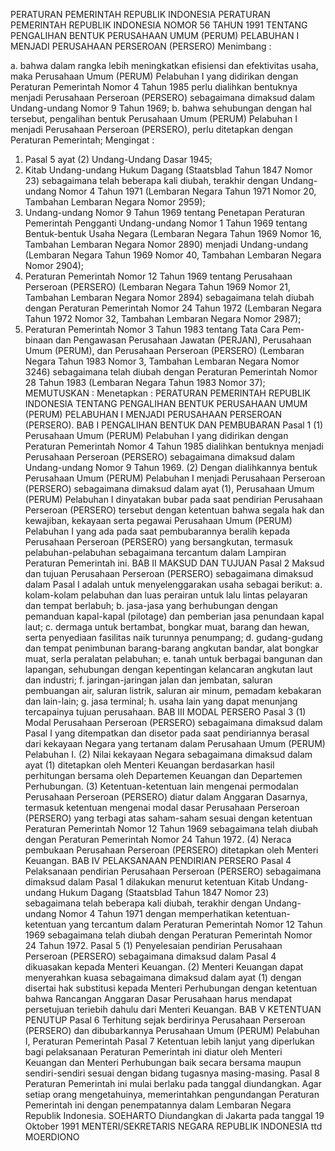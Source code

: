  PERATURAN PEMERINTAH REPUBLIK INDONESIA PERATURAN PEMERINTAH REPUBLIK INDONESIA NOMOR 56 TAHUN 1991 TENTANG PENGALIHAN BENTUK PERUSAHAAN UMUM (PERUM) PELABUHAN I MENJADI PERUSAHAAN PERSEROAN (PERSERO)
Menimbang :

a. bahwa dalam rangka lebih meningkatkan efisiensi dan efektivitas usaha, maka Perusahaan Umum (PERUM) Pelabuhan I yang didirikan dengan Peraturan Pemerintah Nomor 4 Tahun 1985 perlu dialihkan bentuknya menjadi Perusahaan Perseroan (PERSERO) sebagaimana dimaksud dalam Undang-undang Nomor 9 Tahun 1969;
b. bahwa sehubungan dengan hal tersebut, pengalihan bentuk Perusahaan Umum (PERUM) Pelabuhan I menjadi Perusahaan Perseroan (PERSERO), perlu ditetapkan dengan Peraturan Pemerintah;
Mengingat :

1. Pasal 5 ayat (2) Undang-Undang Dasar 1945;
2. Kitab Undang-undang Hukum Dagang (Staatsblad Tahun 1847 Nomor 23) sebagaimana telah beberapa kali diubah, terakhir dengan Undang-undang Nomor 4 Tahun 1971 (Lembaran Negara Tahun 1971 Nomor 20, Tambahan Lembaran Negara Nomor 2959);
3. Undang-undang Nomor 9 Tahun 1969 tentang Penetapan Peraturan Pemerintah Pengganti Undang-undang Nomor 1 Tahun 1969 tentang Bentuk-bentuk Usaha Negara (Lembaran Negara Tahun 1969 Nomor 16, Tambahan Lembaran Negara Nomor 2890) menjadi Undang-undang (Lembaran Negara Tahun 1969 Nomor 40, Tambahan Lembaran Negara Nomor 2904);
4. Peraturan Pemerintah Nomor 12 Tahun 1969 tentang Perusahaan Perseroan (PERSERO) (Lembaran Negara Tahun 1969 Nomor 21, Tambahan Lembaran Negara Nomor 2894) sebagaimana telah diubah dengan Peraturan Pemerintah Nomor 24 Tahun 1972 (Lembaran Negara Tahun 1972 Nomor 32, Tambahan Lembaran Negara Nomor 2987);
5. Peraturan Pemerintah Nomor 3 Tahun 1983 tentang Tata Cara Pem-binaan dan Pengawasan Perusahaan Jawatan (PERJAN), Perusahaan Umum (PERUM), dan Perusahaan Perseroan (PERSERO) (Lembaran Negara Tahun 1983 Nomor 3, Tambahan Lembaran Negara Nomor 3246) sebagaimana telah diubah dengan Peraturan Pemerintah Nomor 28 Tahun 1983 (Lembaran Negara Tahun 1983 Nomor 37);
MEMUTUSKAN :
 Menetapkan : PERATURAN PEMERINTAH REPUBLIK INDONESIA TENTANG PENGALIHAN BENTUK PERUSAHAAN UMUM (PERUM) PELABUHAN I MENJADI PERUSAHAAN PERSEROAN (PERSERO).
BAB I PENGALIHAN BENTUK DAN PEMBUBARAN
Pasal 1
(1) Perusahaan Umum (PERUM) Pelabuhan I yang didirikan dengan Peraturan Pemerintah Nomor 4 Tahun 1985 dialihkan bentuknya menjadi Perusahaan Perseroan (PERSERO) sebagaimana dimaksud dalam Undang-undang Nomor 9 Tahun 1969.
(2) Dengan dialihkannya bentuk Perusahaan Umum (PERUM) Pelabuhan I menjadi Perusahaan Perseroan (PERSERO) sebagaimana dimaksud dalam ayat (1), Perusahaan Umum (PERUM) Pelabuhan I dinyatakan bubar pada saat pendirian Perusahaan Perseroan (PERSERO) tersebut dengan ketentuan bahwa segala hak dan kewajiban, kekayaan serta pegawai Perusahaan Umum (PERUM) Pelabuhan I yang ada pada saat pembubarannya beralih kepada Perusahaan Perseroan (PERSERO) yang bersangkutan, termasuk pelabuhan-pelabuhan sebagaimana tercantum dalam Lampiran Peraturan Pemerintah ini.
BAB II MAKSUD DAN TUJUAN
Pasal 2
Maksud dan tujuan Perusahaan Perseroan (PERSERO) sebagaimana dimaksud dalam Pasal I adalah untuk menyelenggarakan usaha sebagai berikut:
a. kolam-kolam pelabuhan dan luas perairan untuk lalu lintas pelayaran dan tempat berlabuh;
b. jasa-jasa yang berhubungan dengan pemanduan kapal-kapal (pilotage) dan pemberian jasa penundaan kapal laut;
c. dermaga untuk bertambat, bongkar muat, barang dan hewan, serta penyediaan fasilitas naik turunnya penumpang;
d. gudang-gudang dan tempat penimbunan barang-barang angkutan bandar, alat bongkar muat, serla peralatan pelabuhan;
e. tanah untuk berbagai bangunan dan lapangan, sehubungan dengan kepentingan kelancaran angkutan laut dan industri;
f. jaringan-jaringan jalan dan jembatan, saluran pembuangan air, saluran listrik, saluran air minum, pemadam kebakaran dan lain-lain;
g. jasa terminal;
h. usaha lain yang dapat menunjang tercapainya tujuan perusahaan.
BAB III MODAL PERSERO
Pasal 3
(1) Modal Perusahaan Perseroan (PERSERO) sebagaimana dimaksud dalam Pasal I yang ditempatkan dan disetor pada saat pendiriannya berasal dari kekayaan Negara yang tertanam dalam Perusahaan Umum (PERUM) Pelabuhan I.
(2) Nilai kekayaan Negara sebagaimana dimaksud dalam ayat (1) ditetapkan oleh Menteri Keuangan berdasarkan hasil perhitungan bersama oleh Departemen Keuangan dan Departemen Perhubungan.
(3) Ketentuan-ketentuan lain mengenai permodalan Perusahaan Perseroan (PERSERO) diatur dalam Anggaran Dasarnya, termasuk ketentuan mengenai modal dasar Perusahaan Perseroan (PERSERO) yang terbagi atas saham-saham sesuai dengan ketentuan Peraturan Pemerintah Nomor 12 Tahun 1969 sebagaimana telah diubah dengan Peraturan Pemerintah Nomor 24 Tahun 1972.
(4) Neraca pembukaan Perusahaan Perseroan (PERSERO) ditetapkan oleh Menteri Keuangan.
BAB IV PELAKSANAAN PENDIRIAN PERSERO
Pasal 4
Pelaksanaan pendirian Perusahaan Perseroan (PERSERO) sebagaimana dimaksud dalam Pasal 1 dilakukan menurut ketentuan Kitab Undang-undang Hukum Dagang (Staatsblad Tahun 1847 Nomor 23) sebagaimana telah beberapa kali diubah, terakhir dengan Undang-undang Nomor 4 Tahun 1971 dengan memperhatikan ketentuan-ketentuan yang tercantum dalam Peraturan Pemerintah Nomor 12 Tahun 1969 sebagaimana telah diubah dengan Peraturan Pemerintah Nomor 24 Tahun 1972.
Pasal 5
(1) Penyelesaian pendirian Perusahaan Perseroan (PERSERO) sebagaimana dimaksud dalam Pasal 4 dikuasakan kepada Menteri Keuangan.
(2) Menteri Keuangan dapat menyerahkan kuasa sebagaimana dimaksud dalam ayat (1) dengan disertai hak substitusi kepada Menteri Perhubungan dengan ketentuan bahwa Rancangan Anggaran Dasar Perusahaan harus mendapat persetujuan teriebih dahulu dari Menteri Keuangan.
BAB V KETENTUAN PENUTUP
Pasal 6
Terhitung sejak berdirinya Perusahaan Perseroan (PERSERO) dan dibubarkannya Perusahaan Umum (PERUM) Pelabuhan I, Peraturan Pemerintah
Pasal 7
Ketentuan lebih lanjut yang diperlukan bagi pelaksanaan Peraturan Pemerintah ini diatur oleh Menteri Keuangan dan Menteri Perhubungan baik secara bersama maupun sendiri-sendiri sesuai dengan bidang tugasnya masing-masing.
Pasal 8
Peraturan Pemerintah ini mulai berlaku pada tanggal diundangkan.
Agar setiap orang mengetahuinya, memerintahkan pengundangan Peraturan Pemerintah ini dengan penempatannya dalam Lembaran Negara Republik Indonesia. SOEHARTO Diundangkan di Jakarta pada tanggal 19 Oktober 1991 MENTERI/SEKRETARIS NEGARA REPUBLIK INDONESIA ttd MOERDIONO